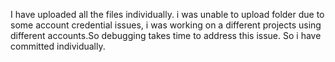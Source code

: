 I have uploaded all the files individually. i was unable to upload folder due to some account credential issues, i was working on a different projects using different accounts.So debugging takes time to address this issue. So i have committed individually.
